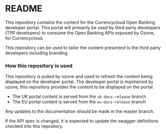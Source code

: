 # README #

This repository contains the content for the Currencycloud Open Banking developer portal. This portal
will primarily be used by third party developers (TPP developers) to consume the Open Banking APIs
exposed by Ozone, for Currencycloud.

This repository can be used to tailor the content presented to the third party developers including
branding.

### How this repository is used ###

This repository is pulled by ozone and used to refresh the content being displayed on the developer portal.
The developer portal is maintained by ozone, this repository provides the content to be displayed on the portal.

* The UK portal content is served from the `uk-docs-release` branch
* The EU portal content is served from the `eu-docs-release` branch

Any updates to the documentation should be made in the master branch.

If the API spec is changed, it is expected to update the swagger definitions checked into this repository.
